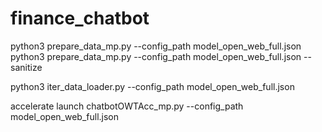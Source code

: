 # finance_chatbot

python3 prepare_data_mp.py --config_path model_open_web_full.json
python3 prepare_data_mp.py --config_path model_open_web_full.json --sanitize

python3 iter_data_loader.py --config_path model_open_web_full.json

accelerate launch chatbotOWTAcc_mp.py --config_path model_open_web_full.json